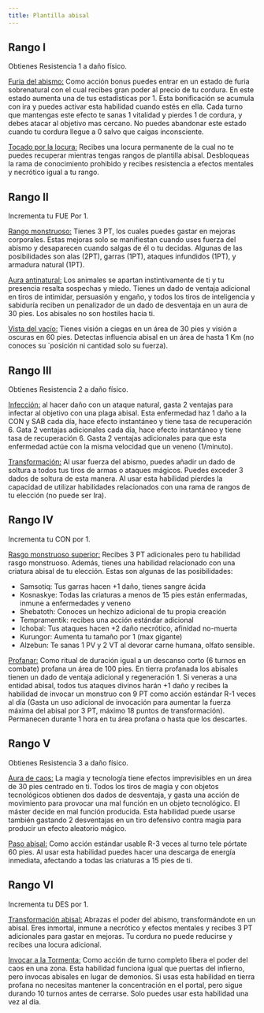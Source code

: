 ```yaml
---
title: Plantilla abisal
---
```


## Rango I

Obtienes Resistencia 1 a daño físico. 

<u>Furia del abismo:</u> Como acción bonus puedes entrar en un estado de furia sobrenatural con el cual recibes gran poder al precio de tu cordura. En este estado aumenta una de tus estadísticas por 1. Esta bonificación se acumula con ira y puedes activar esta habilidad cuando estés en ella. Cada turno que mantengas este efecto te sanas 1 vitalidad y pierdes 1 de cordura, y debes atacar al objetivo mas cercano. No puedes abandonar este estado cuando tu cordura llegue a 0 salvo que caigas inconsciente.

<u>Tocado por la locura:</u> Recibes una locura permanente de la cual no te puedes recuperar mientras tengas rangos de plantilla abisal. Desbloqueas la rama de conocimiento prohibido y recibes resistencia a efectos mentales y necrótico igual a tu rango.

## Rango II

Incrementa tu FUE Por 1.

<u>Rango monstruoso:</u> Tienes 3 PT, los cuales puedes gastar en mejoras corporales. Estas mejoras solo se manifiestan cuando uses fuerza del abismo y desaparecen cuando salgas de él o tu decidas. Algunas de las posibilidades son alas (2PT), garras (1PT), ataques infundidos (1PT), y armadura natural (1PT).

<u>Aura antinatural:</u> Los animales se apartan instintivamente de ti y tu presencia resalta sospechas y miedo. Tienes un dado de ventaja adicional en tiros de intimidar, persuasión y engaño, y todos los tiros de inteligencia y sabiduría reciben un penalizador de un dado de desventaja en un aura de 30 pies. Los abisales no son hostiles hacia ti.

<u>Vista del vacío:</u> Tienes visión a ciegas en un área de 30 pies y visión a oscuras en 60 pies. Detectas influencia abisal en un área de hasta 1 Km (no conoces su `posición ni cantidad solo su fuerza).

## Rango III

Obtienes Resistencia 2 a daño físico. 

<u>Infección:</u> al hacer daño con un ataque natural, gasta 2 ventajas para infectar al objetivo con una plaga abisal. Esta enfermedad haz 1 daño a la CON y SAB cada día, hace efecto instantáneo y tiene tasa de recuperación 6. Gata 2 ventajas adicionales cada día, hace efecto instantáneo y tiene tasa de recuperación 6. Gasta 2 ventajas adicionales para que esta enfermedad actúe con la misma velocidad que un veneno (1/minuto).

<u>Transformación:</u> Al usar fuerza del abismo, puedes añadir un dado de soltura a todos tus tiros de armas o ataques mágicos. Puedes exceder 3 dados de soltura de esta manera. Al usar esta habilidad pierdes la capacidad de utilizar habilidades relacionados con una rama de rangos de tu elección (no puede ser Ira).

## Rango IV

Incrementa tu CON por 1.

<u>Rasgo monstruoso superior:</u> Recibes 3 PT adicionales pero tu habilidad rasgo monstruoso. Además, tienes una habilidad relacionado con una criatura abisal  de tu elección. Estas son algunas de las posibilidades:

- Samsotiq: Tus garras hacen +1 daño, tienes sangre ácida
- Kosnaskye: Todas las criaturas a menos de 15 pies están enfermadas, inmune a enfermedades y veneno
- Shebatoth: Conoces un hechizo adicional de tu propia creación
- Tempramentik: recibes una acción estándar adicional
- Ichobal: Tus ataques hacen +2 daño necrótico, afinidad no-muerta
- Kurungor: Aumenta tu tamaño por 1 (max gigante)
- Alzebun: Te sanas 1 PV y 2 VT al devorar carne humana, olfato sensible.

<u>Profanar:</u> Como ritual de duración igual a un descanso corto (6 turnos en combate) profana un área de 100 pies. En tierra profanada los abisales tienen un dado de ventaja adicional y regeneración 1. Si veneras a una entidad abisal, todos tus ataques divinos harán +1 daño y recibes la habilidad de invocar un monstruo con 9 PT como acción estándar R-1 veces al día (Gasta un uso adicional de invocación para aumentar la fuerza máxima del abisal por 3 PT, máximo 18 puntos de transformación). Permanecen durante 1 hora en tu área profana o hasta que los descartes.

## Rango V

Obtienes Resistencia 3 a daño físico. 

<u>Aura de caos:</u> La magia y tecnología tiene efectos imprevisibles en un área de 30 pies centrado en ti. Todos los tiros de magia y con objetos tecnológicos obtienen dos dados de desventaja, y gasta una acción de movimiento para provocar una mal función en un objeto tecnológico. El máster decide en mal función producida. Esta habilidad puede usarse también gastando 2 desventajas en un tiro defensivo contra magia para producir un efecto aleatorio mágico.

<u>Paso abisal:</u> Como acción estándar usable R-3 veces al turno tele pórtate 60 pies. Al usar esta habilidad puedes hacer una descarga de energía inmediata, afectando a todas las criaturas a 15 pies de ti.

## Rango VI

Incrementa tu DES por 1.

<u>Transformación abisal:</u> Abrazas el poder del abismo, transformándote en un abisal. Eres inmortal, inmune a necrótico y efectos mentales y recibes 3 PT adicionales para gastar en mejoras. Tu cordura no puede reducirse y recibes una locura adicional.

<u>Invocar a la Tormenta:</u> Como acción de turno completo libera el poder del caos en una zona. Esta habilidad funciona igual que puertas del infierno, pero invocas abisales en lugar de demonios. Si usas esta habilidad en tierra profana no  necesitas mantener la concentración en el portal, pero sigue durando 10 turnos antes de cerrarse. Solo puedes usar esta habilidad una vez al día.